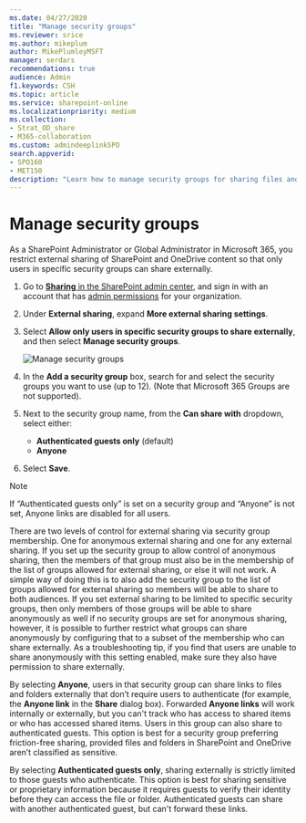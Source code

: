 ```yaml
---
ms.date: 04/27/2020
title: "Manage security groups"
ms.reviewer: srice
ms.author: mikeplum
author: MikePlumleyMSFT
manager: serdars
recommendations: true
audience: Admin
f1.keywords: CSH
ms.topic: article
ms.service: sharepoint-online
ms.localizationpriority: medium
ms.collection:  
- Strat_OD_share
- M365-collaboration
ms.custom: admindeeplinkSPO
search.appverid:
- SPO160
- MET150
description: "Learn how to manage security groups for sharing files and folders in SharePoint and OneDrive."
---
```


# Manage security groups

As a SharePoint Administrator or Global Administrator in Microsoft 365, you restrict external sharing of SharePoint and OneDrive content so that only users in specific security groups can share externally.
  
1. Go to <a href="https://go.microsoft.com/fwlink/?linkid=2185222" target="_blank">**Sharing** in the SharePoint admin center</a>, and sign in with an account that has [admin permissions](./sharepoint-admin-role.md) for your organization.

2. Under **External sharing**, expand **More external sharing settings**.

3. Select **Allow only users in specific security groups to share externally**, and then select **Manage security groups**.

    ![Manage security groups](media/manage-security-groups.png)

4. In the **Add a security group** box, search for and select the security groups you want to use (up to 12). (Note that Microsoft 365 Groups are not supported).

5. Next to the security group name, from the **Can share with** dropdown, select either:

    - **Authenticated guests only** (default)
    - **Anyone**

6. Select **Save**.

> [!NOTE]
> If “Authenticated guests only” is set on a security group and “Anyone” is not set, Anyone links are disabled for all users. 
>
> There are two levels of control for external sharing via security group membership. One for anonymous external sharing and one for any external sharing. If you set up the security group to allow control of anonymous sharing, then the members of that group must also be in the membership of the list of groups allowed for external sharing, or else it will not work. A simple way of doing this is to also add the security group to the list of groups allowed for external sharing so members will be able to share to both audiences. If you set external sharing to be limited to specific security groups, then only members of those groups will be able to share anonymously as well if no security groups are set for anonymous sharing, however, it is possible to further restrict what groups can share anonymously by configuring that to a subset of the membership who can share externally. As a troubleshooting tip, if you find that users are unable to share anonymously with this setting enabled, make sure they also have permission to share externally.

By selecting **Anyone**, users in that security group can share links to files and folders externally that don’t require users to authenticate (for example, the **Anyone link** in the **Share** dialog box). Forwarded **Anyone links** will work internally or externally, but you can't track who has access to shared items or who has accessed shared items. Users in this group can also share to authenticated guests. This option is best for a security group preferring friction-free sharing, provided files and folders in SharePoint and OneDrive aren’t classified as sensitive.

By selecting **Authenticated guests only**, sharing externally is strictly limited to those guests who authenticate. This option is best for sharing sensitive or proprietary information because it requires guests to verify their identity before they can access the file or folder. Authenticated guests can share with another authenticated guest, but can't forward these links.

